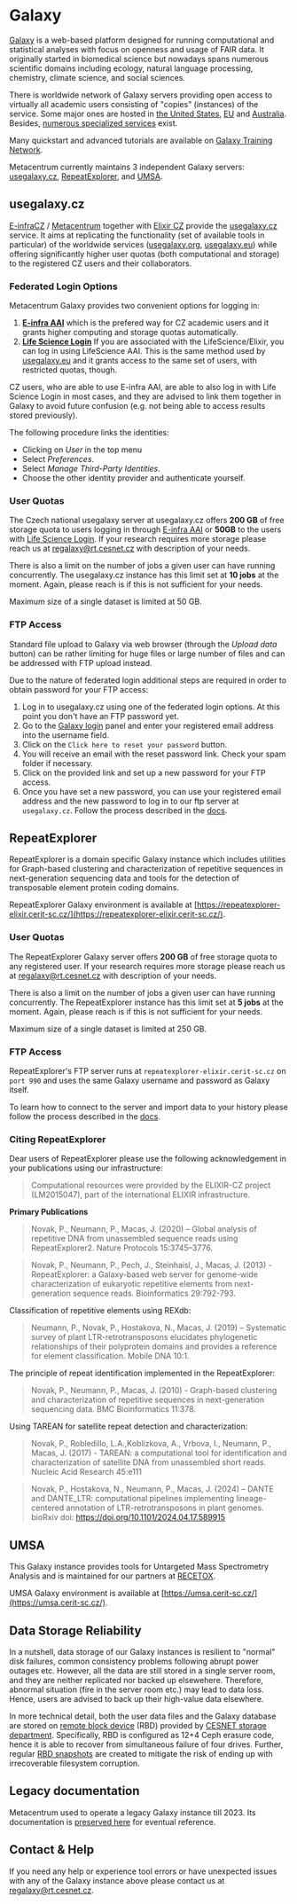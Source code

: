 # Galaxy

[Galaxy](https://galaxyproject.org/) is a web-based platform designed for running computational and statistical analyses with focus on openness and usage of FAIR data. It originally started in biomedical science but nowadays spans numerous scientific domains including ecology, natural language processing, chemistry, climate science, and social sciences.

There is worldwide network of Galaxy servers providing open access to virtually all academic users
consisting of "copies" (instances) of the service. Some major ones are hosted in [the United States](https://usegalaxy.org), [EU](https://usegalaxy.eu) and [Australia](https://usegalaxy.org.au).
Besides, [numerous specialized services](https://galaxyproject.org/use/) exist.

Many quickstart and advanced tutorials are available on [Galaxy Training Network](https://training.galaxyproject.org/training-material/topics/introduction/).

Metacentrum currently maintains 3 independent Galaxy servers: [usegalaxy.cz](#usegalaxycz), [RepeatExplorer](#repeatexplorer), and [UMSA](#umsa).

## usegalaxy.cz

[E-infraCZ](https://e-infra.cz) / [Metacentrum](https://metacentrum.cz) together with [Elixir CZ](https://www.elixir-czech.cz)
provide the [usegalaxy.cz](https://usegalaxy.cz) service.
It aims at replicating the functionality (set of available tools in particular) of the worldwide services ([usegalaxy.org](https://usegalaxy.org), [usegalaxy.eu](https://usegalaxy.eu))
while offering significantly higher user quotas (both computational and storage) to the registered CZ users and their collaborators.

### Federated Login Options

Metacentrum Galaxy provides two convenient options for logging in:

1. **[E-infra AAI](https://aai.cesnet.cz)**
which is the prefered way for CZ academic users and it grants higher computing and storage quotas automatically.
2. **[Life Science Login](https://lifescience-ri.eu/ls-login.html)** If you are associated with the LifeScience/Elixir, you can log in using LifeScience AAI.
This is the same method used by [usegalaxy.eu](https://usegalaxy.eu) and it grants access to the same set of users, with restricted quotas, though.

CZ users, who are able to use E-infra AAI, are able to also log in with Life Science Login in most cases, and they
are advised to link them together in Galaxy to avoid future confusion (e.g. not being able to access results stored previously).

The following procedure links the identities:

- Clicking on *User* in the top menu
- Select *Preferences*.
- Select *Manage Third-Party Identities*.
- Choose the other identity provider and authenticate yourself.

### User Quotas

The Czech national usegalaxy server at usegalaxy.cz offers **200 GB** of free storage quota to users logging in through [E-infra AAI](https://aai.cesnet.cz) or **50GB** to the users with [Life Science Login](https://lifescience-ri.eu/ls-login.html). If your research requires more storage please reach us at <regalaxy@rt.cesnet.cz> with description of your needs.

There is also a limit on the number of jobs a given user can have running concurrently. The usegalaxy.cz instance has this limit set at **10 jobs** at the moment. Again, please reach is if this is not sufficient for your needs.

Maximum size of a single dataset is limited at 50 GB.

### FTP Access

Standard file upload to Galaxy via web browser (through the *Upload data* button) can be rather limiting for
huge files or large number of files and can be addressed with FTP upload instead.

Due to the nature of federated login additional steps are required in order to obtain password for your FTP access:

1. Log in to usegalaxy.cz using one of the federated login options. At this point you don't have an FTP password yet.
2. Go to the [Galaxy login](https://usegalaxy.cz/login/) panel and enter your registered email address into the username field.
3. Click on the `Click here to reset your password` button.
4. You will receive an email with the reset password link. Check your spam folder if necessary.
5. Click on the provided link and set up a new password for your FTP access.
6. Once you have set a new password, you can use your registered email address and the new password to log in to our ftp server at `usegalaxy.cz`. Follow the process described in the [docs](https://galaxyproject.org/ftp-upload/).

## RepeatExplorer

RepeatExplorer is a domain specific Galaxy instance which includes utilities for Graph-based clustering and characterization of repetitive sequences in next-generation sequencing data and tools for the detection of transposable element protein coding domains.

RepeatExplorer Galaxy environment is available at [https://repeatexplorer-elixir.cerit-sc.cz/](https://repeatexplorer-elixir.cerit-sc.cz/).

### User Quotas

The RepeatExplorer Galaxy server offers **200 GB** of free storage quota to any registered user. If your research requires more storage please reach us at <regalaxy@rt.cesnet.cz> with description of your needs.

There is also a limit on the number of jobs a given user can have running concurrently. The RepeatExplorer instance has this limit set at **5 jobs** at the moment. Again, please reach is if this is not sufficient for your needs.

Maximum size of a single dataset is limited at 250 GB.

### FTP Access

RepeatExplorer's FTP server runs at `repeatexplorer-elixir.cerit-sc.cz` on `port 990` and uses the same Galaxy username and password as Galaxy itself.

To learn how to connect to the server and import data to your history please follow the process described in the [docs](https://galaxyproject.org/ftp-upload/).

### Citing RepeatExplorer

Dear users of RepeatExplorer please use the following acknowledgement in your publications using our infrastructure:

> Computational resources were provided by the ELIXIR-CZ project (LM2015047), part of the international ELIXIR infrastructure.

**Primary Publications**

> Novak, P., Neumann, P., Macas, J. (2020) – Global analysis of repetitive DNA from unassembled sequence reads using RepeatExplorer2. Nature Protocols 15:3745–3776.

> Novak, P., Neumann, P., Pech, J., Steinhaisl, J., Macas, J. (2013) - RepeatExplorer: a Galaxy-based web server for genome-wide characterization of eukaryotic repetitive elements from next-generation sequence reads. Bioinformatics 29:792-793.

Classification of repetitive elements using REXdb:

> Neumann, P., Novak, P., Hostakova, N., Macas, J. (2019) – Systematic survey of plant LTR-retrotransposons elucidates phylogenetic relationships of their polyprotein domains and provides a reference for element classification. Mobile DNA 10:1.

The principle of repeat identification implemented in the RepeatExplorer:

> Novak, P., Neumann, P., Macas, J. (2010) - Graph-based clustering and characterization of repetitive sequences in next-generation sequencing data. BMC Bioinformatics 11:378.

Using TAREAN for satellite repeat detection and characterization:

> Novak, P., Robledillo, L.A.,Koblizkova, A., Vrbova, I., Neumann, P., Macas, J. (2017) - TAREAN: a computational tool for identification and characterization of satellite DNA from unassembled short reads. Nucleic Acid Research 45:e111

> Novak, P., Hostakova, N., Neumann, P., Macas, J. (2024) – DANTE and DANTE_LTR: computational pipelines implementing lineage-centered annotation of LTR-retrotransposons in plant genomes. bioRxiv doi: https://doi.org/10.1101/2024.04.17.589915

## UMSA

This Galaxy instance provides tools for Untargeted Mass Spectrometry Analysis and is maintained for our partners at [RECETOX](https://www.recetox.muni.cz/en).

UMSA Galaxy environment is available at [https://umsa.cerit-sc.cz/](https://umsa.cerit-sc.cz/).

## Data Storage Reliability

In a nutshell, data storage of our Galaxy instances is resilient to "normal" disk failures,
common consistency problems following abrupt power outages etc. However, all the data are still stored
in a single server room, and they are neither replicated nor backed up elsewehere.
Therefore, abnormal situation (fire in the server room etc.) may lead to data loss.
Hence, users are advised to back up their high-value data elsewhere.

In more technical detail, both the user data files and the Galaxy database are stored on [remote block device](https://du.cesnet.cz/en/navody/object_storage/cesnet_rbd/start)
(RBD) provided by [CESNET storage department](https://du.cesnet.cz/en/start).
Specifically, RBD is configured as 12+4 Ceph erasure code, hence it is able to recover from simultaneous failure of four drives.
Further, regular [RBD snapshots](https://du.cesnet.cz/en/navody/object_storage/cesnet_rbd/snapshots/start) are created to mitigate the risk of ending up with irrecoverable filesystem corruption.

## Legacy documentation

Metacentrum used to operate a legacy Galaxy instance till 2023.
Its documentation is [preserved here](https://wiki.metacentrum.cz/wiki/Galaxy) for eventual reference.

## Contact & Help

If you need any help or experience tool errors or have unexpected issues with any of the Galaxy instance above please contact us at <regalaxy@rt.cesnet.cz>.
